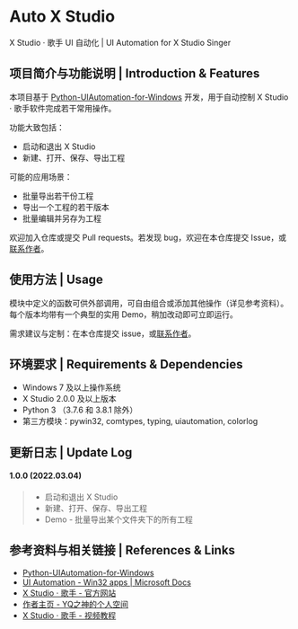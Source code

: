 # Auto X Studio

X Studio · 歌手 UI 自动化  |  UI Automation for X Studio Singer



## 项目简介与功能说明  |  Introduction & Features

本项目基于 [Python-UIAutomation-for-Windows](https://github.com/yinkaisheng/Python-UIAutomation-for-Windows) 开发，用于自动控制 X Studio · 歌手软件完成若干常用操作。

功能大致包括：

- 启动和退出 X Studio
- 新建、打开、保存、导出工程

可能的应用场景：

- 批量导出若干份工程
- 导出一个工程的若干版本
- 批量编辑并另存为工程

欢迎加入仓库或提交 Pull requests。若发现 bug，欢迎在本仓库提交 Issue，或[联系作者](https://space.bilibili.com/102844209)。



## 使用方法  |  Usage

模块中定义的函数可供外部调用，可自由组合或添加其他操作（详见参考资料）。每个版本均带有一个典型的实用 Demo，稍加改动即可立即运行。

需求建议与定制：在本仓库提交 issue，或[联系作者](https://space.bilibili.com/102844209)。



## 环境要求  |  Requirements & Dependencies

- Windows 7 及以上操作系统
- X Studio 2.0.0 及以上版本
- Python 3 （3.7.6 和 3.8.1 除外）
- 第三方模块：pywin32, comtypes, typing, uiautomation, colorlog



## 更新日志   |  Update Log

#### 1.0.0 (2022.03.04)

> - 启动和退出 X Studio
> - 新建、打开、保存、导出工程
> - Demo - 批量导出某个文件夹下的所有工程



## 参考资料与相关链接  |  References & Links

- [Python-UIAutomation-for-Windows](https://github.com/yinkaisheng/Python-UIAutomation-for-Windows)
- [UI Automation - Win32 apps | Microsoft Docs](https://docs.microsoft.com/en-us/windows/win32/winauto/entry-uiauto-win32)
- [X Studio · 歌手 - 官方网站](https://singer.xiaoice.com/)
- [作者主页 - YQ之神的个人空间](https://space.bilibili.com/102844209)
- [X Studio · 歌手 - 视频教程](https://www.bilibili.com/video/BV1nk4y117AC)
